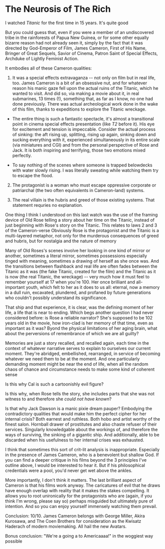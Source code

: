 #  The Neurosis of The Rich

I watched *Titanic* for the first time in 15 years. It's quite good

But you could guess that, even if you were a member of an undiscovered tribe in the rainforests of Papua New Guinea, or for some other equally bizarre reason had not already seen it, simply by the fact that it was directed by God-Emperor of Film, James Cameron, First of His Name, Bringer of Great Sequels, Savior of Cinema, Patron Saint of Special Effects, Archduke of Lightly Feminist Action.

It embodies all of these Cameron qualities:

1. It was a special effects extravaganza -- not only on film but in real life, too. James Cameron is a bit of an obsessive nut, and for whatever reason his manic gaze fell upon the actual ruins of the Titanic, which he wanted to visit. And did so, via making a movie about it, in real submarines, 13 times (!), something that, as far as I know, no one had done previously. There was actual archeological work done in the wake of this film, thanks to expeditions to explore the Titanic wreckage.

* The entire thing is such a fantastic spectacle, it's almost a transitional point in cinema special effects presentation (like *T2* before it). His eye for excitement and tension is impeccable. Consider the actual process of sinking: the aft rising up, splitting, rising up again, sinking down and sucking everything with it, experienced simultaneously in its entire scale (via miniatures and CGI) and from the personal perspective of Rose and Jack. It is both inspiring and terrifying, those two emotions mixed perfectly.

* To say nothing of the scenes where someone is trapped belowdecks with water slowly rising. I was literally sweating while watching them try to escape the flood.  

2. The protagonist is a woman who must escape oppressive corporate or patriarchal (the two often equivalents in Cameron-land) systems.

3. The real villain is the hubris and greed of those existing systems. That statement requries no explanation.

One thing I think I understood on this last watch was the use of the framing device of Old Rose telling a story about her time on the Titanic, instead of just beginning with Rose's story on the Titanic. This relates to laws 2 and 3 of the Cameron-verse Obviously Rose is the protagonist and the Titanic is a multi-layered metaphor, not only for the murderous consequences of greed and hubris, but for nostalgia and the nature of memory

Many of Old Roses's scenes involve her looking in one kind of mirror or another, sometimes a literal mirror, sometimes possessions especially tinged with meaning, sometimes a drawing of herself as she once was. And the transitions between flashback and real life are often fades between the Titanic as it was (the fake Titanic, created for the film) and the Titanic as it is now (the real Titanic, the wreckage) -- very much how it must feel to remember yourself at 17 when you're 100. Her once brilliant and all-important youth, which felt to her as it does to us all: eternal, now a memory in a dull ruin, excavated, plundered, and profaned by future generations who couldn't possibly understand its significance.

That ship and that experience, it is clear, was the defining moment of her life, a life that is near to ending. Which begs another question I had never considered before: is Rose a reliable narrator? She's supposed to be 102 years old in the movie, how iron-clad is her memory of that time, even as important as it was? Byond the physical limitations of her aging brain, what about the perversions of remembrance of which we are all guilty?

Memories are just a story recalled, and recalled again, each time in the context of whatever narrative serves to explain to ourselves our current moment. They're abridged, embellished, rearranged, in service of becoming whatever we need them to be at the moment. And one particularly demanding moment might be near the end of life, when all the random chaos of chance and circumstance needs to make some kind of coherent sense

Is this why Cal is such a cartoonishly evil figure?

Is this why, when Rose tells the story, she includes parts that she was not witness to and therefore she *could not have known*?

Is that why Jack Dawson is a manic pixie dream pauper? Embodying the contradictory qualities that would make him the perfect cipher for her internal crisis? Both earnest and ruthless. Both hobo and artist worthy of the finest salon. Hornball drawer of prostitutes and also chaste refuser of their services. Singularly knowledgable about the workings of, and therefore the ways of surviving, the sinking of a gigantic ship. And additionally, able to be discarded when his usefulness to her internal crises was exhausted.

I think that sometimes this sort of crit-lit analysis is inappropriate. Especially in the presence of James Cameron, who is a benevolent but shallow God. If you can find a deeper critique in his films beyond the 3 principles I've outline above, I would be interested to hear it. But if his philosophical credentials were a pool, you'd never get wet above the ankles.

More importantly, I don't think it matters. The last brilliant aspect of Cameron is that his films work anyway. The caricatures of evil that he draws have enough overlap with reality that it makes the stakes compelling. It allows you to root unironically for the protagonists who are (again, if you think I'm wrong, please say so) perhaps misguided but ultimately pure of intention. And so you can enjoy yourself immensely watching them prevail.


Conclusion: 10/10. James Cameron belongs with George Miller, Akira Kurosawa, and The Coen Brothers for consideration as the Kwisatz Haderach of modern moviemaking. All hail the new Avatars.

Bonus conclusion: "We're a going a to Americaaaa!" in the woggiest way possible  